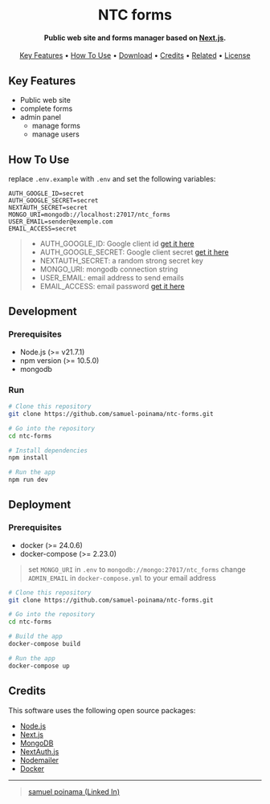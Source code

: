 
<h1 align="center">
  <br>
  NTC forms
  <br>
</h1>

<h4 align="center"> Public web site and forms manager based on <a href="http://nextjs.org" target="_blank">Next.js</a>.</h4>

<p align="center">
  <a href="#key-features">Key Features</a> •
  <a href="#how-to-use">How To Use</a> •
  <a href="#download">Download</a> •
  <a href="#credits">Credits</a> •
  <a href="#related">Related</a> •
  <a href="#license">License</a>
</p>



## Key Features

* Public web site
* complete forms
* admin panel
  - manage forms
  - manage users

## How To Use

replace `.env.example` with `.env` and set the following variables:
 ```dosini
AUTH_GOOGLE_ID=secret
AUTH_GOOGLE_SECRET=secret
NEXTAUTH_SECRET=secret
MONGO_URI=mongodb://localhost:27017/ntc_forms
USER_EMAIL=sender@exemple.com
EMAIL_ACCESS=secret
```

> * AUTH_GOOGLE_ID: Google client id [get it here](https://developers.google.com/identity/oauth2/web/guides/get-google-api-clientid)
> * AUTH_GOOGLE_SECRET: Google client secret [get it here](https://developers.google.com/identity/oauth2/web/guides/get-google-api-clientid)
> * NEXTAUTH_SECRET: a random strong secret key
> * MONGO_URI: mongodb connection string
> * USER_EMAIL: email address to send emails
> * EMAIL_ACCESS: email password [get it here](docs/email.md)

## Development

### Prerequisites

- Node.js (>= v21.7.1)
- npm version (>= 10.5.0)
- mongodb

### Run
```bash
# Clone this repository
git clone https://github.com/samuel-poinama/ntc-forms.git

# Go into the repository
cd ntc-forms

# Install dependencies
npm install

# Run the app
npm run dev
```

## Deployment

### Prerequisites

- docker (>= 24.0.6)
- docker-compose (>= 2.23.0)

> set `MONGO_URI` in `.env` to `mongodb://mongo:27017/ntc_forms`
> change `ADMIN_EMAIL` in `docker-compose.yml` to your email address

```bash
# Clone this repository
git clone https://github.com/samuel-poinama/ntc-forms.git

# Go into the repository
cd ntc-forms

# Build the app
docker-compose build

# Run the app
docker-compose up
```

## Credits

This software uses the following open source packages:

- [Node.js](https://nodejs.org/)
- [Next.js](https://nextjs.org/)
- [MongoDB](https://www.mongodb.com/)
- [NextAuth.js](https://next-auth.js.org/)
- [Nodemailer](https://nodemailer.com/about/)
- [Docker](https://www.docker.com/)

---

> [samuel poinama (Linked In)](https://www.linkedin.com/in/samuel-poinama-428827222/)


